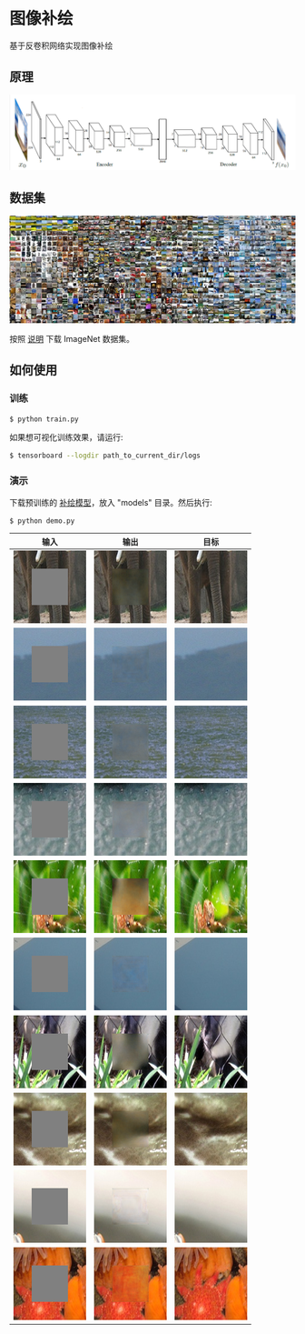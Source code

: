 # 图像补绘

基于反卷积网络实现图像补绘

## 原理

![image](https://github.com/foamliu/Image-Impainting/raw/master/images/net.png)

## 数据集

![image](https://github.com/foamliu/Image-Impainting/raw/master/images/imagenet.png)

按照 [说明](https://github.com/foamliu/ImageNet-Downloader) 下载 ImageNet 数据集。

## 如何使用


### 训练
```bash
$ python train.py
```

如果想可视化训练效果，请运行:
```bash
$ tensorboard --logdir path_to_current_dir/logs
```

### 演示

下载预训练的 [补绘模型](https://github.com/foamliu/MDSR/releases/download/v1.0/model.16-21.4264.hdf5)，放入 "models" 目录。然后执行:

```bash
$ python demo.py
```

输入 | 输出 | 目标 | 
|---|---|---|
|![image](https://github.com/foamliu/Image-Impainting/raw/master/images/0_input.png) | ![image](https://github.com/foamliu/Image-Impainting/raw/master/images/0_output.png)| ![image](https://github.com/foamliu/Image-Impainting/raw/master/images/0_gt.png)|
|![image](https://github.com/foamliu/Image-Impainting/raw/master/images/1_input.png) | ![image](https://github.com/foamliu/Image-Impainting/raw/master/images/1_output.png)| ![image](https://github.com/foamliu/Image-Impainting/raw/master/images/1_gt.png)|
|![image](https://github.com/foamliu/Image-Impainting/raw/master/images/2_input.png) | ![image](https://github.com/foamliu/Image-Impainting/raw/master/images/2_output.png)| ![image](https://github.com/foamliu/Image-Impainting/raw/master/images/2_gt.png)|
|![image](https://github.com/foamliu/Image-Impainting/raw/master/images/3_input.png) | ![image](https://github.com/foamliu/Image-Impainting/raw/master/images/3_output.png)| ![image](https://github.com/foamliu/Image-Impainting/raw/master/images/3_gt.png)|
|![image](https://github.com/foamliu/Image-Impainting/raw/master/images/4_input.png) | ![image](https://github.com/foamliu/Image-Impainting/raw/master/images/4_output.png)| ![image](https://github.com/foamliu/Image-Impainting/raw/master/images/4_gt.png)|
|![image](https://github.com/foamliu/Image-Impainting/raw/master/images/5_input.png) | ![image](https://github.com/foamliu/Image-Impainting/raw/master/images/5_output.png)| ![image](https://github.com/foamliu/Image-Impainting/raw/master/images/5_gt.png)|
|![image](https://github.com/foamliu/Image-Impainting/raw/master/images/6_input.png) | ![image](https://github.com/foamliu/Image-Impainting/raw/master/images/6_output.png)| ![image](https://github.com/foamliu/Image-Impainting/raw/master/images/6_gt.png)|
|![image](https://github.com/foamliu/Image-Impainting/raw/master/images/7_input.png) | ![image](https://github.com/foamliu/Image-Impainting/raw/master/images/7_output.png)| ![image](https://github.com/foamliu/Image-Impainting/raw/master/images/7_gt.png)|
|![image](https://github.com/foamliu/Image-Impainting/raw/master/images/8_input.png) | ![image](https://github.com/foamliu/Image-Impainting/raw/master/images/8_output.png)| ![image](https://github.com/foamliu/Image-Impainting/raw/master/images/8_gt.png)|
|![image](https://github.com/foamliu/Image-Impainting/raw/master/images/9_input.png) | ![image](https://github.com/foamliu/Image-Impainting/raw/master/images/9_output.png)| ![image](https://github.com/foamliu/Image-Impainting/raw/master/images/9_gt.png)|
